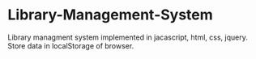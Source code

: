 # Library-Management-System
Library managment system implemented in jacascript, html, css, jquery.
Store data in localStorage of browser.
